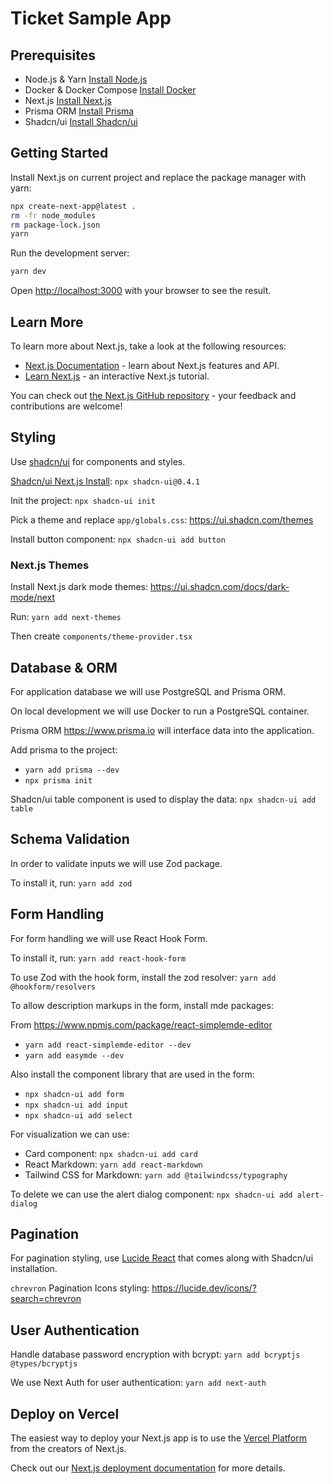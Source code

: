 # Ticket Sample App

## Prerequisites

- Node.js & Yarn [Install Node.js](https://nodejs.org/en/download/)
- Docker & Docker Compose [Install Docker](https://docs.docker.com/get-docker/)
- Next.js [Install Next.js](https://nextjs.org/docs/getting-started)
- Prisma ORM [Install Prisma](https://www.prisma.io/docs/getting-started)
- Shadcn/ui [Install Shadcn/ui](https://ui.shadcn.com/docs/installation/next)

## Getting Started

Install Next.js on current project and replace the package manager with yarn:

```bash
npx create-next-app@latest .
rm -fr node_modules
rm package-lock.json
yarn
```

Run the development server:

```bash
yarn dev
```

Open [http://localhost:3000](http://localhost:3000) with your browser to see the result.

## Learn More

To learn more about Next.js, take a look at the following resources:

- [Next.js Documentation](https://nextjs.org/docs) - learn about Next.js features and API.
- [Learn Next.js](https://nextjs.org/learn) - an interactive Next.js tutorial.

You can check out [the Next.js GitHub repository](https://github.com/vercel/next.js/) - your feedback and contributions are welcome!

## Styling

Use [shadcn/ui](https://ui.shadcn.com/) for components and styles.

[Shadcn/ui Next.js Install](https://ui.shadcn.com/docs/installation/next): `npx shadcn-ui@0.4.1`

Init the project: `npx shadcn-ui init`

Pick a theme and replace `app/globals.css`: <https://ui.shadcn.com/themes>

Install button component: `npx shadcn-ui add button`

### Next.js Themes

Install Next.js dark mode themes: <https://ui.shadcn.com/docs/dark-mode/next>

Run: `yarn add next-themes`

Then create `components/theme-provider.tsx`

## Database & ORM

For application database we will use PostgreSQL and Prisma ORM.

On local development we will use Docker to run a PostgreSQL container.

Prisma ORM <https://www.prisma.io> will interface data into the application.

Add prisma to the project:

- `yarn add prisma --dev`
- `npx prisma init`

Shadcn/ui table component is used to display the data: `npx shadcn-ui add table`

## Schema Validation

In order to validate inputs we will use Zod package.

To install it, run: `yarn add zod`

## Form Handling

For form handling we will use React Hook Form.

To install it, run: `yarn add react-hook-form`

To use Zod with the hook form, install the zod resolver: `yarn add @hookform/resolvers`

To allow description markups in the form, install mde packages:

From <https://www.npmjs.com/package/react-simplemde-editor>

- `yarn add react-simplemde-editor --dev`
- `yarn add easymde --dev`

Also install the component library that are used in the form:

- `npx shadcn-ui add form`
- `npx shadcn-ui add input`
- `npx shadcn-ui add select`

For visualization we can use:

- Card component: `npx shadcn-ui add card`
- React Markdown: `yarn add react-markdown`
- Tailwind CSS for Markdown: `yarn add @tailwindcss/typography`

To delete we can use the alert dialog component: `npx shadcn-ui add alert-dialog`

## Pagination

For pagination styling, use [Lucide React](https://lucide.dev/guide/packages/lucide-react) that comes along with Shadcn/ui installation.

`chrevron` Pagination Icons styling: <https://lucide.dev/icons/?search=chrevron>

## User Authentication

Handle database password encryption with bcrypt: `yarn add bcryptjs @types/bcryptjs`

We use Next Auth for user authentication: `yarn add next-auth`

## Deploy on Vercel

The easiest way to deploy your Next.js app is to use the [Vercel Platform](https://vercel.com/new?utm_medium=default-template&filter=next.js&utm_source=create-next-app&utm_campaign=create-next-app-readme) from the creators of Next.js.

Check out our [Next.js deployment documentation](https://nextjs.org/docs/deployment) for more details.
